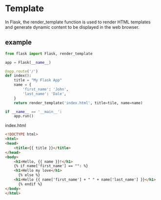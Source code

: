 # Template

In Flask, the render_template function is used to render HTML templates and generate dynamic content to be displayed in the web browser.

## example
```py
from flask import Flask, render_template

app = Flask(__name__)

@app.route('/')
def index():
    title = "My Flask App"
    name = {
        'first_name': 'John',
        'last_name': 'Dale',
    }
    return render_template('index.html', title=tile, name=name)

if __name__ == '__main__':
    app.run()
```

index.html
```html
<!DOCTYPE html>
<html>
<head>
    <title>{{ title }}</title>
</head>
<body>
    <h1>Hello, {{ name }}!</h1>
    {% if name['first_name'] == "": %}
    <h1>Hello my love</h1>
	  {% else %}
    <h1>Hello {{ name['first_name'] + " " + name['last_name'] }}</h1>
	  {% endif %}
</body>
</html>
```
